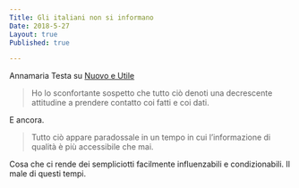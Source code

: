 ```yaml
---
Title: Gli italiani non si informano
Date: 2018-5-27
Layout: true
Published: true

---
```

Annamaria Testa su [Nuovo e Utile](https://nuovoeutile.it/gli-italiani-non-si-informano/)

> Ho lo sconfortante sospetto che tutto ciò denoti una decrescente attitudine a prendere contatto coi fatti e coi dati.

E ancora.

> Tutto ciò appare paradossale in un tempo in cui l’informazione di qualità è più accessibile che mai.

Cosa che ci rende dei sempliciotti facilmente influenzabili e condizionabili. Il male di questi tempi.
